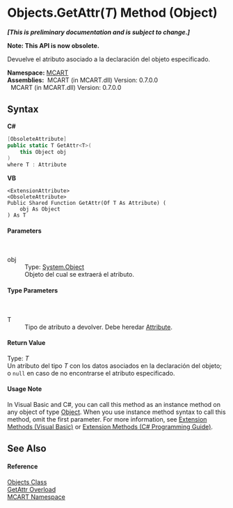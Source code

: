 # Objects.GetAttr(*T*) Method (Object)
 _**\[This is preliminary documentation and is subject to change.\]**_

**Note: This API is now obsolete.**

Devuelve el atributo asociado a la declaración del objeto especificado.

**Namespace:**&nbsp;<a href="89e7854f-fe6f-d208-fb0c-b17953422852">MCART</a><br />**Assemblies:**&nbsp;&nbsp;MCART (in MCART.dll) Version: 0.7.0.0<br />&nbsp;&nbsp;MCART (in MCART.dll) Version: 0.7.0.0<br />

## Syntax

**C#**<br />
``` C#
[ObsoleteAttribute]
public static T GetAttr<T>(
	this Object obj
)
where T : Attribute

```

**VB**<br />
``` VB
<ExtensionAttribute>
<ObsoleteAttribute>
Public Shared Function GetAttr(Of T As Attribute) ( 
	obj As Object
) As T
```


#### Parameters
&nbsp;<dl><dt>obj</dt><dd>Type: <a href="http://msdn2.microsoft.com/es-es/library/e5kfa45b" target="_blank">System.Object</a><br />Objeto del cual se extraerá el atributo.</dd></dl>

#### Type Parameters
&nbsp;<dl><dt>T</dt><dd>Tipo de atributo a devolver. Debe heredar <a href="http://msdn2.microsoft.com/es-es/library/e8kc3626" target="_blank">Attribute</a>.</dd></dl>

#### Return Value
Type: *T*<br />Un atributo del tipo *T* con los datos asociados en la declaración del objeto; o `null` en caso de no encontrarse el atributo especificado.

#### Usage Note
In Visual Basic and C#, you can call this method as an instance method on any object of type <a href="http://msdn2.microsoft.com/es-es/library/e5kfa45b" target="_blank">Object</a>. When you use instance method syntax to call this method, omit the first parameter. For more information, see <a href="http://msdn.microsoft.com/en-us/library/bb384936.aspx">Extension Methods (Visual Basic)</a> or <a href="http://msdn.microsoft.com/en-us/library/bb383977.aspx">Extension Methods (C# Programming Guide)</a>.

## See Also


#### Reference
<a href="bed01b44-1ba8-b02e-7f19-0855e84b8dbd">Objects Class</a><br /><a href="38c1b46c-0d4c-f813-499d-f97279133cff">GetAttr Overload</a><br /><a href="89e7854f-fe6f-d208-fb0c-b17953422852">MCART Namespace</a><br />